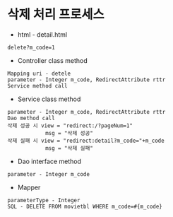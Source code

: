 # 삭제 처리 프로세스
* html - detail.html
```
delete?m_code=1
```
* Controller class method
```
Mapping uri - detele
parameter - Integer m_code, RedirectAttribute rttr
Service method call
```
* Service class method
```
parameter - Integer m_code, RedirectAttribute rttr
Dao method call
삭제 성공 시 view = "redirect:/?pageNum=1"
			msg = "삭제 성공"
삭제 실패 시 view = "redirect:detail?m_code="+m_code
			msg = "삭제 실패"
```
* Dao interface method
```
parameter - Integer m_code
```
* Mapper
```
parameterType - Integer
SQL - DELETE FROM movietbl WHERE m_code=#{m_code}
```
